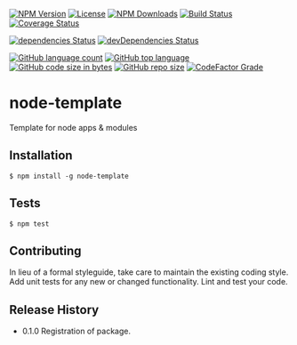 [![NPM Version](https://img.shields.io/npm/v/node-template.svg?style=flat-square)](https://www.npmjs.com/package/node-template)
[![License](https://img.shields.io/npm/l/node-template)](https://www.npmjs.com/package/node-template)
[![NPM Downloads](https://img.shields.io/npm/dm/node-template.svg?style=flat-square)](https://www.npmjs.com/package/node-template)
[![Build Status](https://travis-ci.org/alexc155/node-template.svg?branch=master)](https://travis-ci.org/alexc155/node-template)
[![Coverage Status](https://coveralls.io/repos/github/alexc155/node-template/badge.svg?branch=master)](https://coveralls.io/github/alexc155/node-template?branch=master)

[![dependencies Status](https://david-dm.org/alexc155/node-template/status.svg)](https://david-dm.org/alexc155/node-template)
[![devDependencies Status](https://david-dm.org/alexc155/node-template/dev-status.svg)](https://david-dm.org/alexc155/node-template?type=dev)

[![GitHub language count](https://img.shields.io/github/languages/count/alexc155/node-template)](https://www.github.com/alexc155/node-template)
[![GitHub top language](https://img.shields.io/github/languages/top/alexc155/node-template)](https://www.github.com/alexc155/node-template)
[![GitHub code size in bytes](https://img.shields.io/github/languages/code-size/alexc155/node-template)](https://www.github.com/alexc155/node-template)
[![GitHub repo size](https://img.shields.io/github/repo-size/alexc155/node-template)](https://www.github.com/alexc155/node-template)
[![CodeFactor Grade](https://img.shields.io/codefactor/grade/github/alexc155/node-template)](https://www.codefactor.io/repository/github/alexc155/node-template)

# node-template

Template for node apps &amp; modules

## Installation

```
$ npm install -g node-template
```

## Tests

```
$ npm test
```

## Contributing

In lieu of a formal styleguide, take care to maintain the existing coding style.
Add unit tests for any new or changed functionality. Lint and test your code.

## Release History

- 0.1.0 Registration of package.